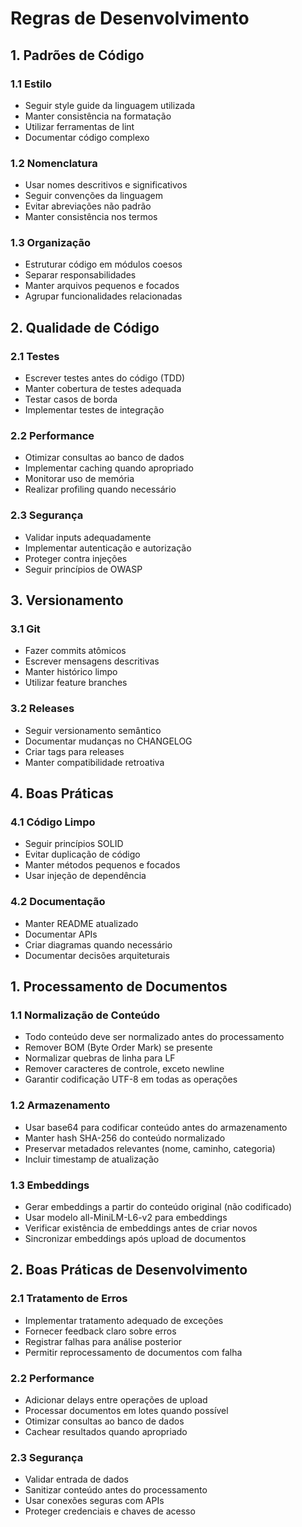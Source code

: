 # Regras de Desenvolvimento

## 1. Padrões de Código

### 1.1 Estilo

- Seguir style guide da linguagem utilizada
- Manter consistência na formatação
- Utilizar ferramentas de lint
- Documentar código complexo

### 1.2 Nomenclatura

- Usar nomes descritivos e significativos
- Seguir convenções da linguagem
- Evitar abreviações não padrão
- Manter consistência nos termos

### 1.3 Organização

- Estruturar código em módulos coesos
- Separar responsabilidades
- Manter arquivos pequenos e focados
- Agrupar funcionalidades relacionadas

## 2. Qualidade de Código

### 2.1 Testes

- Escrever testes antes do código (TDD)
- Manter cobertura de testes adequada
- Testar casos de borda
- Implementar testes de integração

### 2.2 Performance

- Otimizar consultas ao banco de dados
- Implementar caching quando apropriado
- Monitorar uso de memória
- Realizar profiling quando necessário

### 2.3 Segurança

- Validar inputs adequadamente
- Implementar autenticação e autorização
- Proteger contra injeções
- Seguir princípios de OWASP

## 3. Versionamento

### 3.1 Git

- Fazer commits atômicos
- Escrever mensagens descritivas
- Manter histórico limpo
- Utilizar feature branches

### 3.2 Releases

- Seguir versionamento semântico
- Documentar mudanças no CHANGELOG
- Criar tags para releases
- Manter compatibilidade retroativa

## 4. Boas Práticas

### 4.1 Código Limpo

- Seguir princípios SOLID
- Evitar duplicação de código
- Manter métodos pequenos e focados
- Usar injeção de dependência

### 4.2 Documentação

- Manter README atualizado
- Documentar APIs
- Criar diagramas quando necessário
- Documentar decisões arquiteturais

## 1. Processamento de Documentos

### 1.1 Normalização de Conteúdo

- Todo conteúdo deve ser normalizado antes do processamento
- Remover BOM (Byte Order Mark) se presente
- Normalizar quebras de linha para LF
- Remover caracteres de controle, exceto newline
- Garantir codificação UTF-8 em todas as operações

### 1.2 Armazenamento

- Usar base64 para codificar conteúdo antes do armazenamento
- Manter hash SHA-256 do conteúdo normalizado
- Preservar metadados relevantes (nome, caminho, categoria)
- Incluir timestamp de atualização

### 1.3 Embeddings

- Gerar embeddings a partir do conteúdo original (não codificado)
- Usar modelo all-MiniLM-L6-v2 para embeddings
- Verificar existência de embeddings antes de criar novos
- Sincronizar embeddings após upload de documentos

## 2. Boas Práticas de Desenvolvimento

### 2.1 Tratamento de Erros

- Implementar tratamento adequado de exceções
- Fornecer feedback claro sobre erros
- Registrar falhas para análise posterior
- Permitir reprocessamento de documentos com falha

### 2.2 Performance

- Adicionar delays entre operações de upload
- Processar documentos em lotes quando possível
- Otimizar consultas ao banco de dados
- Cachear resultados quando apropriado

### 2.3 Segurança

- Validar entrada de dados
- Sanitizar conteúdo antes do processamento
- Usar conexões seguras com APIs
- Proteger credenciais e chaves de acesso
